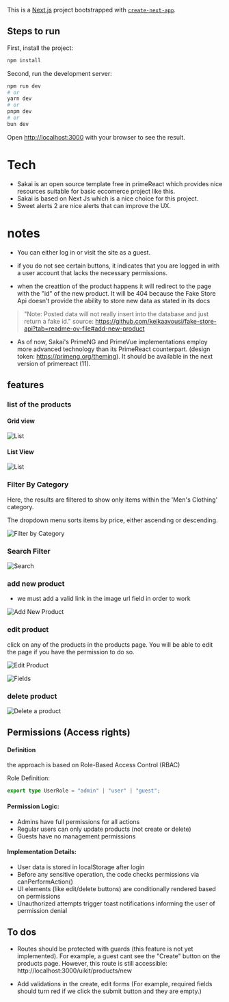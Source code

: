 This is a [Next.js](https://nextjs.org/) project bootstrapped with [`create-next-app`](https://github.com/vercel/next.js/tree/canary/packages/create-next-app).

## Steps to run 

First, install the project:

```bash
npm install
```

Second, run the development server:


```bash
npm run dev
# or
yarn dev
# or
pnpm dev
# or
bun dev
```

Open [http://localhost:3000](http://localhost:3000) with your browser to see the result.


# Tech

- Sakai is an open source template free in primeReact which provides nice resources suitable for basic eccomerce project like this.
- Sakai is based on Next Js which is a nice choice for this project.
- Sweet alerts 2 are nice alerts that can improve the UX.

# notes

- You can either log in or visit the site as a guest.
- if you do not see certain buttons, it indicates that you are logged in with a user account that lacks the necessary permissions.

- when the creattion of the product happens it will redirect to the page with the "id" of the new product. It will be 404 because the Fake Store Api doesn't provide the ability to store new data as stated in its docs 

> "Note: Posted data will not really insert into the database and just return a fake id." source: https://github.com/keikaavousi/fake-store-api?tab=readme-ov-file#add-new-product

- As of now, Sakai's PrimeNG and PrimeVue implementations employ more advanced technology than its PrimeReact counterpart. (design token: https://primeng.org/theming). It should be available in the next version of primereact (11).



## features

### list of the products

#### Grid view

![List](./screenshots/grid-view.png)

#### List View

![List](./screenshots/list-view.png)


### Filter By Category

Here, the results are filtered to show only items within the 'Men's Clothing' category.

The dropdown menu sorts items by price, either ascending or descending.

![Filter by Category](./screenshots/category-filter.png)

### Search Filter

![Search](./screenshots/search-filter.png)


### add new product

- we must add a valid link in the image url field in order to work

![Add New Product](./screenshots/add-new-product.png)


### edit product

click on any of the products in the products page. You will be able to edit the page if you have the permission to do so.


![Edit Product](./screenshots/edit-product.png)

![Fields](./screenshots/edit-product-fields.png)


### delete product



![Delete a product](./screenshots/delete-product.png)




## Permissions (Access rights)

#### Definition

the approach is based on Role-Based Access Control (RBAC)

Role Definition:

```ts
export type UserRole = "admin" | "user" | "guest";
```

#### Permission Logic:

- Admins have full permissions for all actions
- Regular users can only update products (not create or delete)
- Guests have no management permissions


#### Implementation Details:

- User data is stored in localStorage after login 
- Before any sensitive operation, the code checks permissions via canPerformAction()
- UI elements (like edit/delete buttons) are conditionally rendered based on permissions
- Unauthorized attempts trigger toast notifications informing the user of permission denial


## To dos


- Routes should be protected with guards (this feature is not yet implemented). 
For example, a guest cant see the "Create" button on the products page. However, this route is still accessible: http://localhost:3000/uikit/products/new

- Add validations in the create, edit forms (For example, required fields should turn red if we click the submit button and they are empty.)